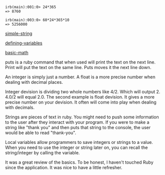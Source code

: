 ```
irb(main):001:0> 24*365
=> 8760

irb(main):003:0> 60*24*365*10
=> 5256000

```

[simple-string](https://github.com/Kevin-Fowle/phase-0/blob/master/week-4/simple-string.rb)

[defining-variables](https://github.com/Kevin-Fowle/phase-0/blob/master/week-4/defining-variables.rb)

[basic-math](https://github.com/Kevin-Fowle/phase-0/blob/master/week-4/basic-math.rb)

puts is a ruby command that when used will print the text on the next line. Print will put the text on the same line. Puts moves it the next line down.

An integer is simply just a number. A float is a more precise number when dealing with decimal places.

Integer devision is dividing two whole numbers like 4/2. Which will output 2. 4.0/2 will equal 2.0. The second example is float devision. It gives a more precise number on your devision. It often will come into play when dealing with decimals.

Strings are pieces of text in ruby. You might need to push some information to the user after they interact with your program. If you were to make a string like "thank you" and then puts that string to the console, the user would be able to read "thank-you".

Local variables allow programmers to save integers or strings to a value. When you need to use the integer or string later on, you can recall the string/integer by calling the variable.

It was a great review of the basics. To be honest, I haven't touched Ruby since the application. It was nice to have a little refresher.